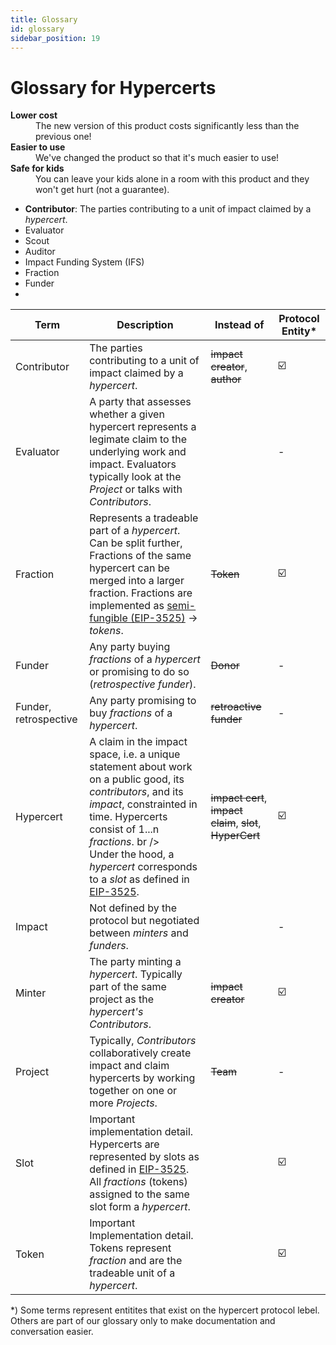 ```yaml
---
title: Glossary
id: glossary
sidebar_position: 19
---
```


# Glossary for Hypercerts

<dl>
  <dt><strong>Lower cost</strong></dt>
  <dd>The new version of this product costs significantly less than the previous one!</dd>
  <dt><strong>Easier to use</strong></dt>
  <dd>We've changed the product so that it's much easier to use!</dd>
  <dt><strong>Safe for kids</strong></dt>
  <dd>You can leave your kids alone in a room with this product and they
      won't get hurt (not a guarantee).</dd>
</dl>

* **Contributor**: The parties contributing to a unit of impact claimed by a *hypercert*.
* Evaluator
* Scout
* Auditor
* Impact Funding System (IFS)
* Fraction
* Funder
*



| Term | Description | Instead of | Protocol Entity* |
| -------- | -------- | -------- | -------- |
| Contributor     | The parties contributing to a unit of impact claimed by a *hypercert*.      | ~~impact creator~~, ~~author~~    | ☑️ |
| Evaluator     | A party that assesses whether a given hypercert represents a legimate claim to the underlying work and impact. Evaluators typically look at the *Project* or talks with *Contributors*. |  | - |
| Fraction     | Represents a tradeable part of a *hypercert*. Can be split further, Fractions of the same hypercert can be merged into a larger fraction. Fractions are implemented as [semi-fungible (EIP-3525)](https://eips.ethereum.org/EIPS/eip-3525) → *tokens*. | ~~Token~~ | ☑️ |
| Funder     | Any party buying *fractions* of a *hypercert* or promising to do so (*retrospective funder*).      | ~~Donor~~ | - |
| Funder, retrospective     | Any party promising to buy *fractions* of a *hypercert*.      | ~~retroactive funder~~ | - |
| Hypercert     | A claim in the impact space, i.e. a unique statement about work on a public good, its *contributors*, and its *impact*, constrainted in time. Hypercerts consist of 1...n *fractions*. br /> <br/>Under the hood, a *hypercert* corresponds to a *slot* as defined in [EIP-3525](https://eips.ethereum.org/EIPS/eip-3525).      | ~~impact cert~~, ~~impact claim~~, ~~slot~~, ~~HyperCert~~    | ☑️ |
| Impact     | Not defined by the protocol but negotiated between *minters* and *funders*.      | | - |
| Minter     | The party minting a *hypercert*. Typically part of the same project as the *hypercert's* *Contributors*.      | ~~impact creator~~ | ☑️ |
 Project     | Typically, *Contributors* collaboratively create impact and claim hypercerts by working together on one or more *Projects*. | ~~Team~~ | - |
| Slot     | Important implementation detail. Hypercerts are represented by slots as defined in [EIP-3525](https://eips.ethereum.org/EIPS/eip-3525). All *fractions* (tokens) assigned to the same slot form a *hypercert*.       |  | ☑️ |
| Token     | Important Implementation detail. Tokens represent *fraction* and are the tradeable unit of a *hypercert*. |  | ☑️ |


*) Some terms represent entitites that exist on the hypercert protocol lebel. Others are part of our glossary only to make documentation and conversation easier.
